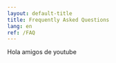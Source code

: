 ```yaml
---
layout: default-title
title: Frequently Asked Questions
lang: en
ref: /FAQ
---
```

Hola amigos de youtube
